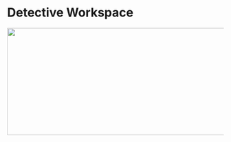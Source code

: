 # Detective Workspace

<img src="https://media.giphy.com/media/Sw5hYqnv8NAaX6QTvi/giphy.gif" width="800" height="250" />
